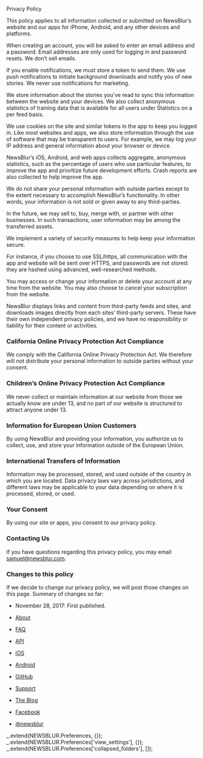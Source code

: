 Privacy Policy

This policy applies to all information collected or submitted on NewsBlur’s website and our apps for iPhone, Android, and any other devices and platforms.

When creating an account, you will be asked to enter an email address and a password. Email addresses are only used for logging in and password resets. We don’t sell emails.

If you enable notifications, we must store a token to send them. We use push notifications to initiate background downloads and notify you of new stories. We never use notifications for marketing.

We store information about the stories you've read to sync this information between the website and your devices. We also collect anonymous statistics of training data that is available for all users under Statistics on a per feed basis.

We use cookies on the site and similar tokens in the app to keep you logged in. Like most websites and apps, we also store information through the use of software that may be transparent to users. For example, we may log your IP address and general information about your browser or device.

NewsBlur’s iOS, Android, and web apps collects aggregate, anonymous statistics, such as the percentage of users who use particular features, to improve the app and prioritize future development efforts. Crash reports are also collected to help improve the app.

We do not share your personal information with outside parties except to the extent necessary to accomplish NewsBlur’s functionality. In other words, your information is not sold or given away to any third-parties.

In the future, we may sell to, buy, merge with, or partner with other businesses. In such transactions, user information may be among the transferred assets.

We implement a variety of security measures to help keep your information secure.

For instance, if you choose to use SSL/https, all communication with the app and website will be sent over HTTPS, and passwords are not stored: they are hashed using advanced, well-researched methods.

You may access or change your information or delete your account at any time from the website. You may also choose to cancel your subscription from the website.

NewsBlur displays links and content from third-party feeds and sites, and downloads images directly from each sites’ third-party servers. These have their own independent privacy policies, and we have no responsibility or liability for their content or activities.

### California Online Privacy Protection Act Compliance

We comply with the California Online Privacy Protection Act. We therefore will not distribute your personal information to outside parties without your consent.

### Children’s Online Privacy Protection Act Compliance

We never collect or maintain information at our website from those we actually know are under 13, and no part of our website is structured to attract anyone under 13.

### Information for European Union Customers

By using NewsBlur and providing your information, you authorize us to collect, use, and store your information outside of the European Union.

### International Transfers of Information

Information may be processed, stored, and used outside of the country in which you are located. Data privacy laws vary across jurisdictions, and different laws may be applicable to your data depending on where it is processed, stored, or used.

### Your Consent

By using our site or apps, you consent to our privacy policy.

### Contacting Us

If you have questions regarding this privacy policy, you may email [samuel@newsblur.com](mailto:samuel@newsblur.com?subject=Privacy+Policy+Question).

### Changes to this policy

If we decide to change our privacy policy, we will post those changes on this page. Summary of changes so far:

*   November 28, 2017: First published.

*   [About](https://www.newsblur.com/about)
*   [FAQ](https://www.newsblur.com/faq)
*   [API](https://www.newsblur.com/api)
*   [iOS](https://www.newsblur.com/ios)
*   [Android](https://www.newsblur.com/android)
*   [GitHub](http://github.com/samuelclay)
*   [Support](https://forum.newsblur.com/)
*   [The Blog](http://blog.newsblur.com/)
*   [Facebook](https://facebook.com/newsblur)
*   [@newsblur](http://twitter.com/newsblur)

\_.extend(NEWSBLUR.Preferences, {}); \_.extend(NEWSBLUR.Preferences\['view\_settings'\], {}); \_.extend(NEWSBLUR.Preferences\['collapsed\_folders'\], \[\]);